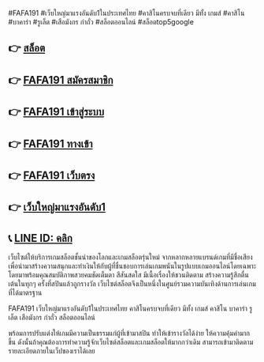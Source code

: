 #FAFA191 #เว็บใหญ่มาแรงอันดับ1ในประเทศไทย #คาสิโนครบจบที่เดียว มีทั้ง เกมส์ #คาสิโน #บาคาร่า #รูเล็ต #เสือมังกร กำถั่ว #สล็อตออนไลน์    #สล็อตtop5google


## 👉 [สล็อต](https://member.88xbet.com/?ref=MDkyOTQ3OTk1NQ)
## 👉 [FAFA191 สมัครสมาชิก](https://member.88xbet.com/?ref=MDkyOTQ3OTk1NQ)
## 👉 [FAFA191 เข้าสู่ระบบ](https://member.88xbet.com/?ref=MDkyOTQ3OTk1NQ)
## 👉 [FAFA191 ทางเข้า](https://member.88xbet.com/?ref=MDkyOTQ3OTk1NQ)
## 👉 [FAFA191 เว็บตรง](https://member.88xbet.com/?ref=MDkyOTQ3OTk1NQ)
## 👉 [เว็บใหญ่มาแรงอันดับ1](https://member.88xbet.com/?ref=MDkyOTQ3OTk1NQ)
## 📞 [LINE ID: คลิก](https://member.88xbet.com/?ref=MDkyOTQ3OTk1NQ)



เว็บไซต์ให้บริการเกมสล็อตชั้นนำของโลกและเกมสล็อตรุ่นใหม่ จากหลากหลายแบรนด์เกมที่มีชื่อเสียง เพื่อนำมาสร้างความสนุกและทำเงินให้กับผู้ที่ชื่นชอบการเล่นเกมพนันในรูปแบบเกมออนไลน์โดยเฉพาะโดยมาพร้อมคุณสมบัติภาพสวยคมชัดเต็มตา สีสันสดใส มีเนื้อเรื่องให้ชวนติดตาม สร้างความรู้สึกตื่นเต้นในทุกๆ ครั้งที่สปินแล้วถูกรางวัล เว็บไซต์สล็อตจึงเป็นหนึ่งในศูนย์รวมความบันเทิงด้านการเล่นเกมที่ได้มาตรฐาน

FAFA191 เว็บใหญ่มาแรงอันดับ1ในประเทศไทย คาสิโนครบจบที่เดียว มีทั้ง เกมส์ คาสิโน บาคาร่า รูเล็ต เสือมังกร กำถั่ว สล็อตออนไลน์

พร้อมการปรับแต่งให้เกมมีความเป็นธรรมแก่ผู้ที่เข้ามาสปิน ทำให้เข้ารางวัลได้ง่าย ให้ความคุ้มค่ามากขึ้น ดังนั้นถ้าคุณต้องการทำความรู้จักเว็บไซต์สล็อตและเกมสล็อตให้มากกว่าเดิม สามารถเข้ามาติดตามรายละเอียดภายในเว็ปของเราได้เลย
